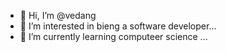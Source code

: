 - 👋 Hi, I’m @vedang
- 👀 I’m interested in bieng a software developer...
- 🌱 I’m currently learning computeer science ...
